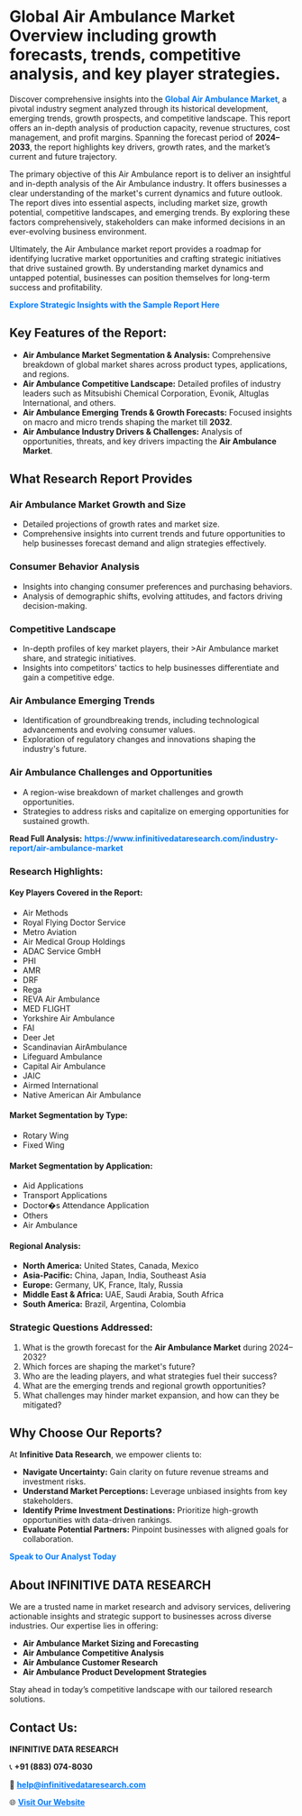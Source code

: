<h1>Global Air Ambulance Market Overview including growth forecasts, trends, competitive analysis, and key player strategies.</h1>
<p>
Discover comprehensive insights into the 
<a href="https://www.infinitivedataresearch.com/industry-report/air-ambulance-market" rel="dofollow" style="color: #007BFF; text-decoration: none;"><strong>Global Air Ambulance Market</strong></a>, a pivotal industry segment analyzed through its historical development, emerging trends, growth prospects, and competitive landscape. This report offers an in-depth analysis of production capacity, revenue structures, cost management, and profit margins. Spanning the forecast period of <strong>2024–2033</strong>, the report highlights key drivers, growth rates, and the market’s current and future trajectory.
</p>
<p>
The primary objective of this Air Ambulance report is to deliver an insightful and in-depth analysis of the Air Ambulance industry. It offers businesses a clear understanding of the market's current dynamics and future outlook. The report dives into essential aspects, including market size, growth potential, competitive landscapes, and emerging trends. By exploring these factors comprehensively, stakeholders can make informed decisions in an ever-evolving business environment.
</p>
<p>
Ultimately, the Air Ambulance market report provides a roadmap for identifying lucrative market opportunities and crafting strategic initiatives that drive sustained growth. By understanding market dynamics and untapped potential, businesses can position themselves for long-term success and profitability.
</p>
<p>
<a href="https://www.infinitivedataresearch.com/request-sample/reportId=107490" style="color: #007BFF; text-decoration: none;"><strong>Explore Strategic Insights with the Sample Report Here</strong></a>
</p>

<h2>Key Features of the Report:</h2>
<ul>
<li><strong>Air Ambulance Market Segmentation & Analysis:</strong> Comprehensive breakdown of global market shares across product types, applications, and regions.</li>
<li><strong>Air Ambulance Competitive Landscape:</strong> Detailed profiles of industry leaders such as Mitsubishi Chemical Corporation, Evonik, Altuglas International, and others.</li>
<li><strong>Air Ambulance Emerging Trends & Growth Forecasts:</strong> Focused insights on macro and micro trends shaping the market till <strong>2032</strong>.</li>
<li><strong>Air Ambulance Industry Drivers & Challenges:</strong> Analysis of opportunities, threats, and key drivers impacting the <strong>Air Ambulance Market</strong>.</li>
</ul>

<h2>What Research Report Provides</h2>
<h3>Air Ambulance Market Growth and Size</h3>
<ul>
<li>Detailed projections of growth rates and market size.</li>
<li>Comprehensive insights into current trends and future opportunities to help businesses forecast demand and align strategies effectively.</li>
</ul>

<h3>Consumer Behavior Analysis</h3>
<ul>
<li>Insights into changing consumer preferences and purchasing behaviors.</li>
<li>Analysis of demographic shifts, evolving attitudes, and factors driving decision-making.</li>
</ul>

<h3>Competitive Landscape</h3>
<ul>
<li>In-depth profiles of key market players, their >Air Ambulance market share, and strategic initiatives.</li>
<li>Insights into competitors' tactics to help businesses differentiate and gain a competitive edge.</li>
</ul>

<h3>Air Ambulance Emerging Trends</h3>
<ul>
<li>Identification of groundbreaking trends, including technological advancements and evolving consumer values.</li>
<li>Exploration of regulatory changes and innovations shaping the industry's future.</li>
</ul>

<h3>Air Ambulance Challenges and Opportunities</h3>
<ul>
<li>A region-wise breakdown of market challenges and growth opportunities.</li>
<li>Strategies to address risks and capitalize on emerging opportunities for sustained growth.</li>
</ul>
<p><strong>Read Full Analysis:</strong> <a href="https://www.infinitivedataresearch.com/industry-report/air-ambulance-market" rel="dofollow" style="color: #007BFF; text-decoration: none;"><strong>https://www.infinitivedataresearch.com/industry-report/air-ambulance-market</strong></a></p>
<h3>Research Highlights:</h3>
<h4>Key Players Covered in the Report:</h4>
<ul><li>Air Methods</li><li>Royal Flying Doctor Service</li><li>Metro Aviation</li><li>Air Medical Group Holdings</li><li>ADAC Service GmbH</li><li>PHI</li><li>AMR</li><li>DRF</li><li>Rega</li><li>REVA Air Ambulance</li><li>MED FLIGHT</li><li>Yorkshire Air Ambulance</li><li>FAI</li><li>Deer Jet</li><li>Scandinavian AirAmbulance</li><li>Lifeguard Ambulance</li><li>Capital Air Ambulance</li><li>JAIC</li><li>Airmed International</li><li>Native American Air Ambulance</li></ul>
<h4>Market Segmentation by Type:</h4>
<ul><li>Rotary Wing</li><li>Fixed Wing</li></ul>
<h4>Market Segmentation by Application:</h4>
<ul><li>Aid Applications</li><li>Transport Applications</li><li>Doctor�s Attendance Application</li><li>Others</li><li>Air Ambulance</li></ul>

<h4>Regional Analysis:</h4>
<ul>
<li><strong>North America:</strong> United States, Canada, Mexico</li>
<li><strong>Asia-Pacific:</strong> China, Japan, India, Southeast Asia</li>
<li><strong>Europe:</strong> Germany, UK, France, Italy, Russia</li>
<li><strong>Middle East & Africa:</strong> UAE, Saudi Arabia, South Africa</li>
<li><strong>South America:</strong> Brazil, Argentina, Colombia</li>
</ul>

<h3>Strategic Questions Addressed:</h3>
<ol>
<li>What is the growth forecast for the <strong>Air Ambulance Market</strong> during 2024–2032?</li>
<li>Which forces are shaping the market's future?</li>
<li>Who are the leading players, and what strategies fuel their success?</li>
<li>What are the emerging trends and regional growth opportunities?</li>
<li>What challenges may hinder market expansion, and how can they be mitigated?</li>
</ol>

<h2>Why Choose Our Reports?</h2>
<p>At <strong>Infinitive Data Research</strong>, we empower clients to:</p>
<ul>
<li><strong>Navigate Uncertainty:</strong> Gain clarity on future revenue streams and investment risks.</li>
<li><strong>Understand Market Perceptions:</strong> Leverage unbiased insights from key stakeholders.</li>
<li><strong>Identify Prime Investment Destinations:</strong> Prioritize high-growth opportunities with data-driven rankings.</li>
<li><strong>Evaluate Potential Partners:</strong> Pinpoint businesses with aligned goals for collaboration.</li>
</ul>
<p><a href="https://www.infinitivedataresearch.com/industry-report/air-ambulance-market" rel="dofollow" style="color: #007BFF; text-decoration: none;"><strong>Speak to Our Analyst Today</strong></a></p>

<h2>About INFINITIVE DATA RESEARCH</h2>
<p>We are a trusted name in market research and advisory services, delivering actionable insights and strategic support to businesses across diverse industries. Our expertise lies in offering:</p>
<ul>
<li><strong>Air Ambulance Market Sizing and Forecasting</strong></li>
<li><strong>Air Ambulance Competitive Analysis</strong></li>
<li><strong>Air Ambulance Customer Research</strong></li>
<li><strong>Air Ambulance Product Development Strategies</strong></li>
</ul>
<p>Stay ahead in today’s competitive landscape with our tailored research solutions.</p>

<h2>Contact Us:</h2>
<p><strong>INFINITIVE DATA RESEARCH</strong></p>
<p>📞 <strong>+91 (883) 074-8030</strong></p>
<p>📧 <strong><a href="mailto:help@infinitivedataresearch.com" style="color: #007BFF;">help@infinitivedataresearch.com</a></strong></p>
<p>🌐 <strong><a href="https://www.infinitivedataresearch.com" rel="dofollow" style="color: #007BFF;">Visit Our Website</a></strong></p>
